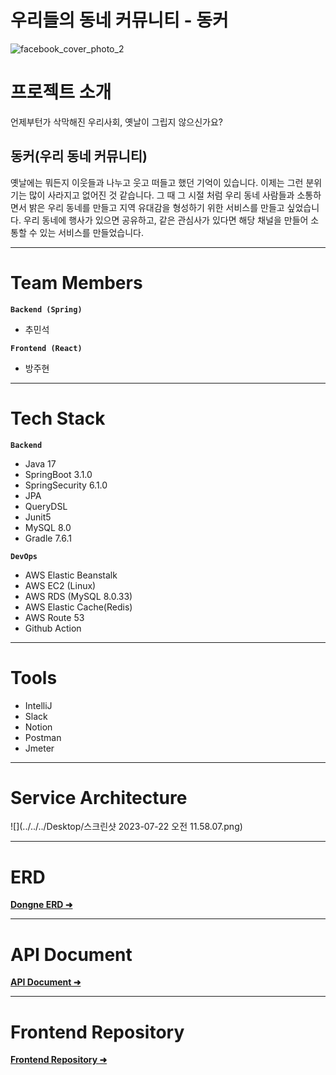 # 우리들의 동네 커뮤니티 -  동커

![facebook_cover_photo_2](https://github.com/cms02/dongne-be/assets/66512686/97f92cb4-e690-42c1-88d9-795192bf5077)

# 프로젝트 소개

언제부턴가 삭막해진 우리사회, 옛날이 그립지 않으신가요?

## 동커(우리 동네 커뮤니티)

옛날에는 뭐든지 이웃들과 나누고 웃고 떠들고 했던 기억이 있습니다. 이제는 그런 분위기는 많이 사라지고 없어진 것 같습니다. 
그 때 그 시절 처럼 우리 동네 사람들과 소통하면서 밝은 우리 동네를 만들고 지역 유대감을 형성하기 위한 서비스를 만들고 싶었습니다.
우리 동네에 행사가 있으면 공유하고, 같은 관심사가 있다면 해당 채널을 만들어 소통할 수 있는 서비스를 만들었습니다.

---

# Team Members

**`Backend (Spring)`**
- 추민석

**`Frontend (React)`**
- 방주현

---

# Tech Stack
**`Backend`**
- Java 17
- SpringBoot 3.1.0
- SpringSecurity 6.1.0
- JPA
- QueryDSL
- Junit5
- MySQL 8.0
- Gradle 7.6.1

**`DevOps`**
- AWS Elastic Beanstalk
- AWS EC2 (Linux)
- AWS RDS (MySQL 8.0.33)
- AWS Elastic Cache(Redis)
- AWS Route 53
- Github Action

---

# Tools
- IntelliJ
- Slack
- Notion
- Postman
- Jmeter

---

# Service Architecture

![](../../../Desktop/스크린샷 2023-07-22 오전 11.58.07.png)


---

# ERD
[<b>Dongne ERD ➜️](https://github.com/cms02/dongne-be/wiki/Dongne-ERD)

---

# API Document
[<b>API Document ➜️](https://documenter.getpostman.com/view/14101565/2s93zCagk4)

---

# Frontend Repository
[<b>Frontend Repository ➜️](https://github.com/arkhyeon/dongne-fe)











